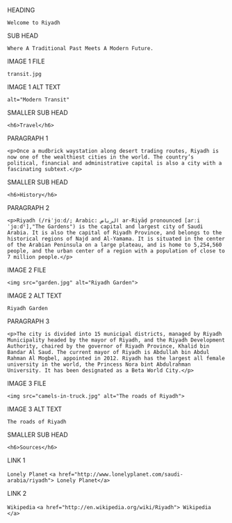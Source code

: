 HEADING

`Welcome to Riyadh`

SUB HEAD

`Where A Traditional Past Meets A Modern Future.`

IMAGE 1 FILE

`transit.jpg`

IMAGE 1 ALT TEXT

`alt="Modern Transit"`

SMALLER SUB HEAD

`<h6>Travel</h6>`

PARAGRAPH 1

`<p>Once a mudbrick waystation along desert trading routes, Riyadh is now one of the wealthiest cities in the world. The country’s political, financial and administrative capital is also a city with a fascinating subtext.</p>`

SMALLER SUB HEAD

`<h6>History</h6>`

PARAGRAPH 2

`<p>Riyadh (/rɨˈjɑːd/; Arabic: الرياض‎ ar-Riyāḍ pronounced [arːiˈjɑːdˤ],"The Gardens") is the capital and largest city of Saudi Arabia. It is also the capital of Riyadh Province, and belongs to the historical regions of Najd and Al-Yamama. It is situated in the center of the Arabian Peninsula on a large plateau, and is home to 5,254,560 people, and the urban center of a region with a population of close to 7 million people.</p>`

IMAGE 2 FILE

`<img src="garden.jpg" alt="Riyadh Garden">`

IMAGE 2 ALT TEXT

`Riyadh Garden`

PARAGRAPH 3

`<p>The city is divided into 15 municipal districts, managed by Riyadh Municipality headed by the mayor of Riyadh, and the Riyadh Development Authority, chaired by the governor of Riyadh Province, Khalid bin Bandar Al Saud. The current mayor of Riyadh is Abdullah bin Abdul Rahman Al Mogbel, appointed in 2012. Riyadh has the largest all female university in the world, the Princess Nora bint Abdulrahman University. It has been designated as a Beta World City.</p>`

IMAGE 3 FILE

`<img src="camels-in-truck.jpg" alt="The roads of Riyadh">`

IMAGE 3 ALT TEXT

`The roads of Riyadh`

SMALLER SUB HEAD

`<h6>Sources</h6>`

LINK 1

`Lonely Planet`
`<a href="http://www.lonelyplanet.com/saudi-arabia/riyadh"> Lonely Planet</a>`

LINK 2

`Wikipedia`
`<a href="http://en.wikipedia.org/wiki/Riyadh"> Wikipedia </a>`
